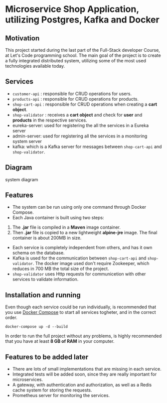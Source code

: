 # Microservice Shop Application, utilizing Postgres, Kafka and Docker

## Motivation
This project started during the last part of the Full-Stack developer Course, at Let's Code programming school. The main goal of the project is to create a fully integrated distributed system, utilizing some of the most used technologies available today.

## Services
* `customer-api` : responsible for CRUD operations for users.
* `products-api` : responsible for CRUD operations for products.
* `shop-cart-api` : responsible for CRUD operations when creating a **cart object**.
* `shop-validator` : receives a **cart object** and check for **user** and **products** in the respective services.
* eureka-server: used for registering the all the services in a Eureka server
* admin-server: used for registering all the services in a monitoring system server
* kafka: which is a Kafka server for messages between `shop-cart-api` and `shop-validator`. 

## Diagram

system diagram

## Features
* The system can be run using only one command through Docker Compose. 
* Each Java container is built using two steps:
1. The **.jar** file is compiled in a **Maven** image container.
2. Then **.jar** file is copied to a new lightweight **alpine-jre** image. The final container is about 200MB in size.
* Each service is completely independent from others, and has it own schema on the database.
* Kafka is used for the communication between `shop-cart-api` and `shop-validator`. The docker image used don't require Zookeeper, which reduces in 700 MB the total size of the project.
* `shop-validator` uses Http requests for communicetion with other services to validate information.

## Installation and running

Even though each service could be run individually, is recommended that you use [Docker Compose](https://docs.docker.com/compose/install/) to start all services togheter, and in the correct order.

```
docker-compose up -d --build
```
In order to run the full project without any problems, is highly recommended that you have at least **8 GB of RAM** in your computer.

## Features to be added later

* There are lots of small implementations that are missing in each service.
* Integrated tests will be added soon, since they are really important for microservices.
* A gateway, with authentication and authorization, as well as a Redis cache system for storing the requests.
* Prometheus server for monitoring the services.